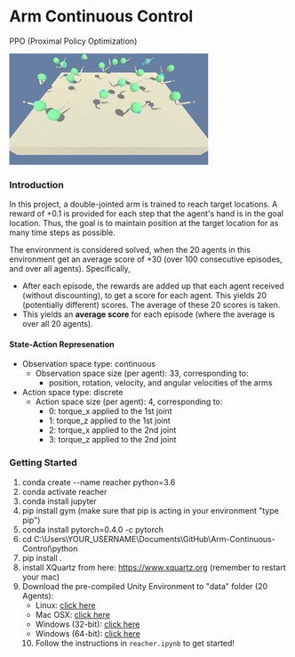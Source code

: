 <!--- [![Open In Colab](https://colab.research.google.com/assets/colab-badge.svg)](https://colab.research.google.com/github/mahyaret/Arm-Continuous-Control/blob/master/reacher.ipynb)
--->
# Arm Continuous Control
PPO (Proximal Policy Optimization)

<img src="img/reacher_193e.gif" height="200">

### Introduction

In this project, a double-jointed arm is trained to reach target locations. A reward of +0.1 is provided for each step that the agent's hand is in the goal location. Thus, the goal is to maintain position at the target location for as many time steps as possible.

The environment is considered solved, when the 20 agents in this environment get an average score of +30 (over 100 consecutive episodes, and over all agents).  Specifically,
- After each episode, the rewards are added up that each agent received (without discounting), to get a score for each agent.  This yields 20 (potentially different) scores. The average of these 20 scores is taken. 
- This yields an **average score** for each episode (where the average is over all 20 agents).

#### State-Action Represenation

- Observation space type: continuous
    - Observation space size (per agent): 33, corresponding to:
        - position, rotation, velocity, and angular velocities of the arms
- Action space type: discrete
    - Action space size (per agent): 4, corresponding to:
        - 0: torque_x applied to the 1st joint 
        - 1: torque_z applied to the 1st joint 
        - 2: torque_x applied to the 2nd joint 
        - 3: torque_z applied to the 2nd joint

### Getting Started

1. conda create --name reacher python=3.6
2. conda activate reacher
3. conda install jupyter
4. pip install gym
   (make sure that pip is acting in your environment "type pip")
5. conda install pytorch=0.4.0 -c pytorch
6. cd C:\Users\YOUR_USERNAME\Documents\GitHub\Arm-Continuous-Control\python
7. pip install .
8. install XQuartz from here: https://www.xquartz.org
   (remember to restart your mac)
9. Download the pre-compiled Unity Environment to "data" folder (20 Agents):
    - Linux: [click here](https://s3-us-west-1.amazonaws.com/udacity-drlnd/P2/Reacher/Reacher_Linux.zip)
    - Mac OSX: [click here](https://s3-us-west-1.amazonaws.com/udacity-drlnd/P2/Reacher/Reacher.app.zip)
    - Windows (32-bit): [click here](https://s3-us-west-1.amazonaws.com/udacity-drlnd/P2/Reacher/Reacher_Windows_x86.zip)
    - Windows (64-bit): [click here](https://s3-us-west-1.amazonaws.com/udacity-drlnd/P2/Reacher/Reacher_Windows_x86_64.zip)
    10. Follow the instructions in `reacher.ipynb` to get started!
